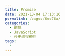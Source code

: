 ```yaml
---
title: Promise
date: 2021-10-04 17:13:16
permalink: /pages/6ee76a/
categories:
  - 前端
  - JavaScript
  - 异步编程模型
tags:
  - 
---
```

